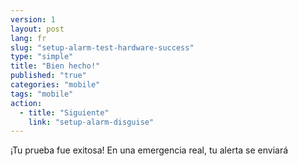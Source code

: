 ```yaml
---
version: 1
layout: post
lang: fr
slug: "setup-alarm-test-hardware-success"
type: "simple"
title: "Bien hecho!"
published: "true"
categories: "mobile"
tags: "mobile"
action: 
  - title: "Siguiente"
    link: "setup-alarm-disguise"
---
```


¡Tu prueba fue exitosa! En una emergencia real, tu alerta se enviará


